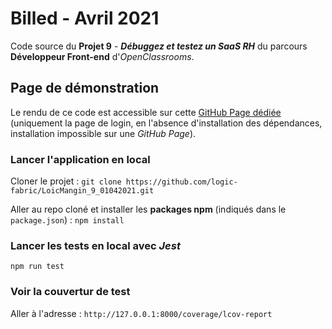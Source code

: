 # Billed - Avril 2021

Code source du **Projet 9** - **_Débuggez et testez un SaaS RH_** du parcours **Développeur Front-end** d'_OpenClassrooms_.

## Page de démonstration

Le rendu de ce code est accessible sur cette [GitHub Page dédiée](https://logic-fabric.github.io/LoicMangin_9_01042021/) (uniquement la page de login, en l'absence d'installation des dépendances, installation impossible sur une _GitHub Page_).

### Lancer l'application en local

Cloner le projet : `git clone https://github.com/logic-fabric/LoicMangin_9_01042021.git`

Aller au repo cloné et installer les **packages npm** (indiqués dans le `package.json`) : `npm install`

### Lancer les tests en local avec _Jest_

`npm run test`

### Voir la couvertur de test

Aller à l'adresse : `http://127.0.0.1:8000/coverage/lcov-report`
